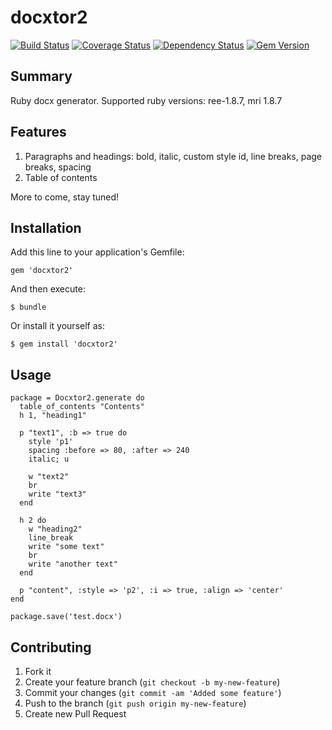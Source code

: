 docxtor2
========

[![Build Status](https://travis-ci.org/vyorkin/docxtor2.png?branch=master)](https://travis-ci.org/vyorkin/docxtor2)
[![Coverage Status](https://coveralls.io/repos/vyorkin/docxtor2/badge.png)](https://coveralls.io/r/vyorkin/docxtor2)
[![Dependency Status](https://gemnasium.com/vyorkin/docxtor2.png)](https://gemnasium.com/vyorkin/docxtor2)
[![Gem Version](http://stillmaintained.com/vyorkin/docxtor2.png)](http://stillmaintained.com/vyorkin/docxtor2)

## Summary

Ruby docx generator.
Supported ruby versions: ree-1.8.7, mri 1.8.7

## Features

1. Paragraphs and headings: bold, italic, custom style id, line breaks, page breaks, spacing
2. Table of contents

More to come, stay tuned!

## Installation

Add this line to your application's Gemfile:

    gem 'docxtor2'

And then execute:

    $ bundle

Or install it yourself as:

    $ gem install 'docxtor2'

## Usage

```
package = Docxtor2.generate do
  table_of_contents "Contents"
  h 1, "heading1"

  p "text1", :b => true do
    style 'p1'
    spacing :before => 80, :after => 240
    italic; u

    w "text2"
    br
    write "text3"
  end

  h 2 do
    w "heading2"
    line_break
    write "some text"
    br
    write "another text"
  end

  p "content", :style => 'p2', :i => true, :align => 'center'
end

package.save('test.docx')
```

## Contributing

1. Fork it
2. Create your feature branch (`git checkout -b my-new-feature`)
3. Commit your changes (`git commit -am 'Added some feature'`)
4. Push to the branch (`git push origin my-new-feature`)
5. Create new Pull Request
